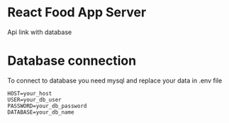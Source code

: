 # React Food App Server

Api link with database

# Database connection

To connect to database you need mysql and replace your data in .env file

```
HOST=your_host
USER=your_db_user
PASSWORD=your_db_password
DATABASE=your_db_name
```
